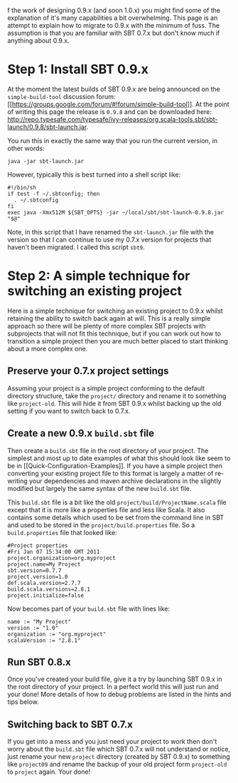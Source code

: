 
f the work of designing 0.9.x (and soon 1.0.x) you might find some of the explanation of it's many capabilities a bit overwhelming.  This page is an attempt to explain how to migrate to 0.9.x with the minimum of fuss.  The assumption is that you are familiar with SBT 0.7.x but don't know much if anything about 0.9.x.

# Step 1: Install SBT 0.9.x

At the moment the latest builds of SBT 0.9.x are being announced on the `simple-build-tool` discussion forum: [[https://groups.google.com/forum/#!forum/simple-build-tool]].  At the point of writing this page the release is `0.9.8` and can be downloaded here: <http://repo.typesafe.com/typesafe/ivy-releases/org.scala-tools.sbt/sbt-launch/0.9.8/sbt-launch.jar>.

You run this in exactly the same way that you run the current version, in other words:

    java -jar sbt-launch.jar

However, typically this is best turned into a shell script like:

    #!/bin/sh
    if test -f ~/.sbtconfig; then
      . ~/.sbtconfig
    fi
    exec java -Xmx512M ${SBT_OPTS} -jar ~/local/sbt/sbt-launch-0.9.8.jar "$@"

Note, in this script that I have renamed the `sbt-launch.jar` file with the version so that I can continue to use my 0.7.x version for projects that haven't been migrated.  I called this script `sbt9`.

# Step 2: A simple technique for switching an existing project

Here is a simple technique for switching an existing project to 0.9.x whilst retaining the ability to switch back again at will.  This is a really simple approach so there will be plenty of more complex SBT projects with subprojects that will not fit this technique, but if you can work out how to transition a simple project then you are much better placed to start thinking about a more complex one.

## Preserve your 0.7.x project settings

Assuming your project is a simple project conforming to the default directory structure, take the `project/` directory and rename it to something like `project-old`.  This will hide it from SBT 0.9.x whilst backing up the old setting if you want to switch back to 0.7.x.

## Create a new 0.9.x `build.sbt` file

Then create a `build.sbt` file in the root directory of your project.  The simplest and most up to date examples of what this should look like seem to be in [[Quick-Configuration-Examples]].  If you have a simple project then converting your existing project file to this format is largely a matter of re-writing your dependencies and maven archive declarations in the slightly modified but largely the same syntax of the new `build.sbt` file.

This `build.sbt` file is a bit like the old `project/build/ProjectName.scala` file except that it is more like a properties file and less like Scala.  It also contains some details which used to be set from the command line in SBT and used to be stored in the `project/build.properties` file.  So a `build.properties` file that looked like:

    #Project properties
    #Fri Jan 07 15:34:00 GMT 2011
    project.organization=org.myproject
    project.name=My Project
    sbt.version=0.7.7
    project.version=1.0
    def.scala.version=2.7.7
    build.scala.versions=2.8.1
    project.initialize=false

Now becomes part of your `build.sbt` file with lines like:

    name := "My Project"
    version := "1.0"
    organization := "org.myproject"
    scalaVersion := "2.8.1"

## Run SBT 0.8.x

Once you've created your build file, give it a try by launching SBT 0.9.x in the root directory of your project.  In a perfect world this will just run and your done!  More details of how to debug problems are listed in the hints and tips below.

## Switching back to SBT 0.7.x

If you get into a mess and you just need your project to work then don't worry about the `build.sbt` file which SBT 0.7.x will not understand or notice, just rename your new `project` directory (created by SBT 0.9.x) to something like `project09` and rename the backup of your old project form `project-old` to `project` again.  Your done!
